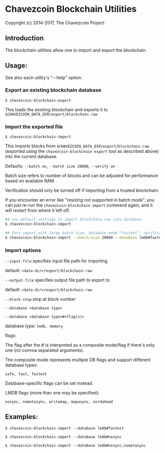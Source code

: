 # Chavezcoin Blockchain Utilities

Copyright (c) 2014-2017, The Chavezcoin Project

## Introduction

The blockchain utilities allow one to import and export the blockchain.

## Usage:

See also each utility's "--help" option.

### Export an existing blockchain database

`$ chavezcoin-blockchain-export`

This loads the existing blockchain and exports it to `$CHAVEZCOIN_DATA_DIR/export/blockchain.raw`

### Import the exported file

`$ chavezcoin-blockchain-import`

This imports blocks from `$CHAVEZCOIN_DATA_DIR/export/blockchain.raw` (exported using the
`chavezcoin-blockchain-export` tool as described above) into the current database.

Defaults: `--batch on`, `--batch size 20000`, `--verify on`

Batch size refers to number of blocks and can be adjusted for performance based on available RAM.

Verification should only be turned off if importing from a trusted blockchain.

If you encounter an error like "resizing not supported in batch mode", you can just re-run
the `chavezcoin-blockchain-import` command again, and it will restart from where it left off.

```bash
## use default settings to import blockchain.raw into database
$ chavezcoin-blockchain-import

## fast import with large batch size, database mode "fastest", verification off
$ chavezcoin-blockchain-import --batch-size 20000 --database lmdb#fastest --verify off

```

### Import options

`--input-file`
specifies input file path for importing

default: `<data-dir>/export/blockchain.raw`

`--output-file`
specifies output file path to export to

default: `<data-dir>/export/blockchain.raw`

`--block-stop`
stop at block number

`--database <database type>`

`--database <database type>#<flag(s)>`

database type: `lmdb, memory`

flags:

The flag after the # is interpreted as a composite mode/flag if there's only
one (no comma separated arguments).

The composite mode represents multiple DB flags and support different database types:

`safe, fast, fastest`

Database-specific flags can be set instead.

LMDB flags (more than one may be specified):

`nosync, nometasync, writemap, mapasync, nordahead`

## Examples:

```
$ chavezcoin-blockchain-import --database lmdb#fastest

$ chavezcoin-blockchain-import --database lmdb#nosync

$ chavezcoin-blockchain-import --database lmdb#nosync,nometasync
```
